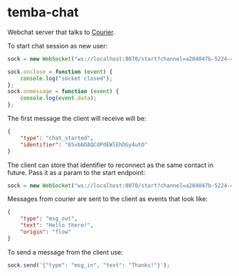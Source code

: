 # temba-chat

Webchat server that talks to [Courier](https://github.com/nyaruka/courier/).

To start chat session as new user:

```javascript
sock = new WebSocket("ws://localhost:8070/start?channel=a204047b-5224-4b8b-a328-08a538f1b3cb");

sock.onclose = function (event) {
    console.log("socket closed");
};
sock.onmessage = function (event) {
    console.log(event.data);
};
```

The first message the client will receive will be: 

```json
{
    "type": "chat_started",
    "identifier": "65vbbDAQCdPdEWlEhDGy4utO"
}
```

The client can store that identifier to reconnect as the same contact in future. Pass it as a param to the start endpoint:

```javascript
sock = new WebSocket("ws://localhost:8070/start?channel=a204047b-5224-4b8b-a328-08a538f1b3cb&identifier=65vbbDAQCdPdEWlEhDGy4utO")
```

Messages from courier are sent to the client as events that look like:

```json
{
    "type": "msg_out",
    "text": "Hello there!",
    "origin": "flow"
}
```

To send a message from the client use:

```javascript
sock.send('{"type": "msg_in", "text": "Thanks!"}');
```
